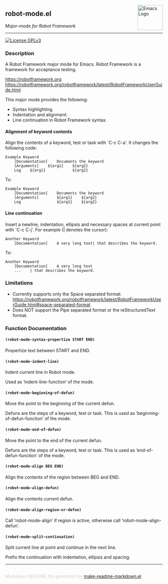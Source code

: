 <a href="https://github.com/kopoli/robot-mode"><img src="https://www.gnu.org/software/emacs/images/emacs.png" alt="Emacs Logo" width="80" height="80" align="right"></a>
## robot-mode.el
*Major-mode for Robot Framework*

---
[![License GPLv3](https://img.shields.io/badge/license-GPL_v3-green.svg)](http://www.gnu.org/licenses/gpl-3.0.html)

### Description

A Robot Framework major mode for Emacs. Robot Framework is a framework for
acceptance testing.

https://robotframework.org
https://robotframework.org/robotframework/latest/RobotFrameworkUserGuide.html

This major mode provides the following:
- Syntax highlighting.
- Indentation and alignment.
- Line continuation in Robot Framework syntax.

#### Alignment of keyword contents

Align the contents of a keyword, test or task with `C-c C-a'. It changes the
following code:

    Example Keyword
        [Documentation]    Documents the keyword
        [Arguments]    ${arg1}    ${arg2}
        Log    ${arg1}            ${arg2}

To:

    Example Keyword
        [Documentation]    Documents the keyword
        [Arguments]        ${arg1}    ${arg2}
        Log                ${arg1}    ${arg2}

#### Line continuation

Insert a newline, indentation, ellipsis and necessary spaces at current
point with `C-c C-j'. For example (| denotes the cursor):

    Another Keyword
        [Documentation]    A very long text| that describes the keyword.

To:

    Another Keyword
        [Documentation]    A very long text
        ...    | that describes the keyword.

### Limitations

- Currently supports only the Space separated format:
  https://robotframework.org/robotframework/latest/RobotFrameworkUserGuide.html#space-separated-format
- Does NOT support the Pipe separated format or the reStructuredText
  format.

### Function Documentation


#### `(robot-mode-syntax-propertize START END)`

Propertize text between START and END.

#### `(robot-mode-indent-line)`

Indent current line in Robot mode.

Used as ‘indent-line-function’ of the mode.

#### `(robot-mode-beginning-of-defun)`

Move the point to the beginning of the current defun.

Defuns are the steps of a keyword, test or task. This is used as
‘beginning-of-defun-function’ of the mode.

#### `(robot-mode-end-of-defun)`

Move the point to the end of the current defun.

Defuns are the steps of a keyword, test or task. This is used as
‘end-of-defun-function’ of the mode.

#### `(robot-mode-align BEG END)`

Align the contents of the region between BEG and END.

#### `(robot-mode-align-defun)`

Align the contents current defun.

#### `(robot-mode-align-region-or-defun)`

Call ‘robot-mode-align’ if region is active, otherwise call ‘robot-mode-align-defun’.

#### `(robot-mode-split-continuation)`

Split current line at point and continue in the next line.

Prefix the continuation with indentation, ellipsis and spacing.

-----
<div style="padding-top:15px;color: #d0d0d0;">
Markdown README file generated by
<a href="https://github.com/mgalgs/make-readme-markdown">make-readme-markdown.el</a>
</div>
